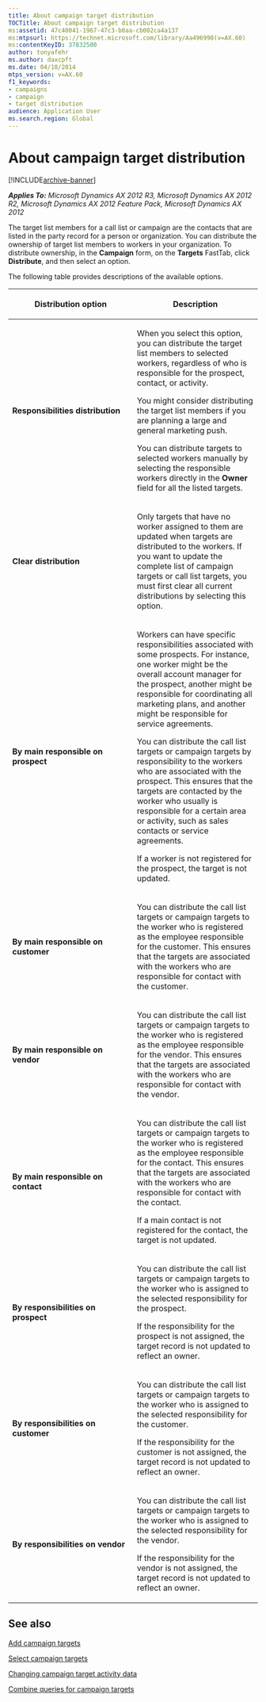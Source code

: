```yaml
---
title: About campaign target distribution
TOCTitle: About campaign target distribution
ms:assetid: 47c40041-1967-47c3-b0aa-cb002ca4a137
ms:mtpsurl: https://technet.microsoft.com/library/Aa496998(v=AX.60)
ms:contentKeyID: 37832500
author: tonyafehr
ms.author: daxcpft
ms.date: 04/18/2014
mtps_version: v=AX.60
f1_keywords:
- campaigns
- campaign
- target distribution
audience: Application User
ms.search.region: Global
---
```


# About campaign target distribution 


[!INCLUDE[archive-banner](includes/archive-banner.md)]


_**Applies To:** Microsoft Dynamics AX 2012 R3, Microsoft Dynamics AX 2012 R2, Microsoft Dynamics AX 2012 Feature Pack, Microsoft Dynamics AX 2012_

The target list members for a call list or campaign are the contacts that are listed in the party record for a person or organization. You can distribute the ownership of target list members to workers in your organization. To distribute ownership, in the **Campaign** form, on the **Targets** FastTab, click **Distribute**, and then select an option.

The following table provides descriptions of the available options.

<table>
<colgroup>
<col style="width: 50%" />
<col style="width: 50%" />
</colgroup>
<thead>
<tr class="header">
<th><p>Distribution option</p></th>
<th><p>Description</p></th>
</tr>
</thead>
<tbody>
<tr class="odd">
<td><p><strong>Responsibilities distribution</strong></p></td>
<td><p>When you select this option, you can distribute the target list members to selected workers, regardless of who is responsible for the prospect, contact, or activity.</p>
<p>You might consider distributing the target list members if you are planning a large and general marketing push.</p>
<p>You can distribute targets to selected workers manually by selecting the responsible workers directly in the <strong>Owner</strong> field for all the listed targets.</p></td>
</tr>
<tr class="even">
<td><p><strong>Clear distribution</strong></p></td>
<td><p>Only targets that have no worker assigned to them are updated when targets are distributed to the workers. If you want to update the complete list of campaign targets or call list targets, you must first clear all current distributions by selecting this option.</p></td>
</tr>
<tr class="odd">
<td><p><strong>By main responsible on prospect</strong></p></td>
<td><p>Workers can have specific responsibilities associated with some prospects. For instance, one worker might be the overall account manager for the prospect, another might be responsible for coordinating all marketing plans, and another might be responsible for service agreements.</p>
<p>You can distribute the call list targets or campaign targets by responsibility to the workers who are associated with the prospect. This ensures that the targets are contacted by the worker who usually is responsible for a certain area or activity, such as sales contacts or service agreements.</p>
<p>If a worker is not registered for the prospect, the target is not updated.</p></td>
</tr>
<tr class="even">
<td><p><strong>By main responsible on customer</strong></p></td>
<td><p>You can distribute the call list targets or campaign targets to the worker who is registered as the employee responsible for the customer. This ensures that the targets are associated with the workers who are responsible for contact with the customer.</p></td>
</tr>
<tr class="odd">
<td><p><strong>By main responsible on vendor</strong></p></td>
<td><p>You can distribute the call list targets or campaign targets to the worker who is registered as the employee responsible for the vendor. This ensures that the targets are associated with the workers who are responsible for contact with the vendor.</p></td>
</tr>
<tr class="even">
<td><p><strong>By main responsible on contact</strong></p></td>
<td><p>You can distribute the call list targets or campaign targets to the worker who is registered as the employee responsible for the contact. This ensures that the targets are associated with the workers who are responsible for contact with the contact.</p>
<p>If a main contact is not registered for the contact, the target is not updated.</p></td>
</tr>
<tr class="odd">
<td><p><strong>By responsibilities on prospect</strong></p></td>
<td><p>You can distribute the call list targets or campaign targets to the worker who is assigned to the selected responsibility for the prospect.</p>
<p>If the responsibility for the prospect is not assigned, the target record is not updated to reflect an owner.</p></td>
</tr>
<tr class="even">
<td><p><strong>By responsibilities on customer</strong></p></td>
<td><p>You can distribute the call list targets or campaign targets to the worker who is assigned to the selected responsibility for the customer.</p>
<p>If the responsibility for the customer is not assigned, the target record is not updated to reflect an owner.</p></td>
</tr>
<tr class="odd">
<td><p><strong>By responsibilities on vendor</strong></p></td>
<td><p>You can distribute the call list targets or campaign targets to the worker who is assigned to the selected responsibility for the vendor.</p>
<p>If the responsibility for the vendor is not assigned, the target record is not updated to reflect an owner.</p></td>
</tr>
</tbody>
</table>


## See also

[Add campaign targets](add-campaign-targets.md)

[Select campaign targets](select-campaign-targets.md)

[Changing campaign target activity data](changing-campaign-target-activity-data.md)

[Combine queries for campaign targets](combine-queries-for-campaign-targets.md)

  


